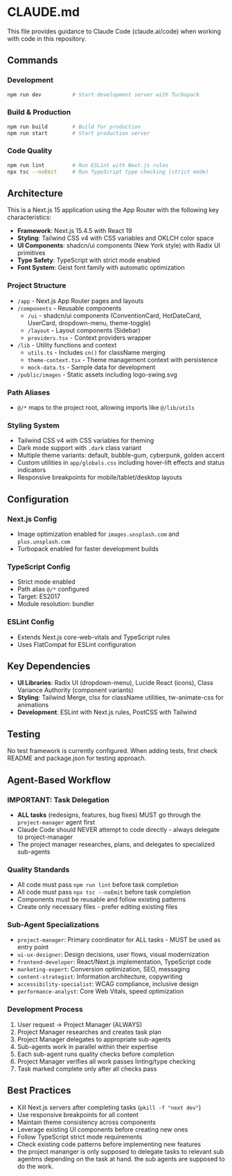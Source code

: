# CLAUDE.md

This file provides guidance to Claude Code (claude.ai/code) when working with code in this repository.

## Commands

### Development
```bash
npm run dev          # Start development server with Turbopack
```

### Build & Production
```bash
npm run build        # Build for production
npm run start        # Start production server
```

### Code Quality
```bash
npm run lint         # Run ESLint with Next.js rules
npx tsc --noEmit     # Run TypeScript type checking (strict mode)
```

## Architecture

This is a Next.js 15 application using the App Router with the following key characteristics:

- **Framework**: Next.js 15.4.5 with React 19
- **Styling**: Tailwind CSS v4 with CSS variables and OKLCH color space
- **UI Components**: shadcn/ui components (New York style) with Radix UI primitives
- **Type Safety**: TypeScript with strict mode enabled
- **Font System**: Geist font family with automatic optimization

### Project Structure
- `/app` - Next.js App Router pages and layouts
- `/components` - Reusable components
  - `/ui` - shadcn/ui components (ConventionCard, HotDateCard, UserCard, dropdown-menu, theme-toggle)
  - `/layout` - Layout components (Sidebar)
  - `providers.tsx` - Context providers wrapper
- `/lib` - Utility functions and context
  - `utils.ts` - Includes `cn()` for className merging
  - `theme-context.tsx` - Theme management context with persistence
  - `mock-data.ts` - Sample data for development
- `/public/images` - Static assets including logo-swing.svg

### Path Aliases
- `@/*` maps to the project root, allowing imports like `@/lib/utils`

### Styling System
- Tailwind CSS v4 with CSS variables for theming
- Dark mode support with `.dark` class variant
- Multiple theme variants: default, bubble-gum, cyberpunk, golden accent
- Custom utilities in `app/globals.css` including hover-lift effects and status indicators
- Responsive breakpoints for mobile/tablet/desktop layouts

## Configuration

### Next.js Config
- Image optimization enabled for `images.unsplash.com` and `plus.unsplash.com`
- Turbopack enabled for faster development builds

### TypeScript Config
- Strict mode enabled
- Path alias `@/*` configured
- Target: ES2017
- Module resolution: bundler

### ESLint Config
- Extends Next.js core-web-vitals and TypeScript rules
- Uses FlatCompat for ESLint configuration

## Key Dependencies

- **UI Libraries**: Radix UI (dropdown-menu), Lucide React (icons), Class Variance Authority (component variants)
- **Styling**: Tailwind Merge, clsx for className utilities, tw-animate-css for animations
- **Development**: ESLint with Next.js rules, PostCSS with Tailwind

## Testing

No test framework is currently configured. When adding tests, first check README and package.json for testing approach.

## Agent-Based Workflow

### IMPORTANT: Task Delegation
- **ALL tasks** (redesigns, features, bug fixes) MUST go through the `project-manager` agent first
- Claude Code should NEVER attempt to code directly - always delegate to project-manager
- The project manager researches, plans, and delegates to specialized sub-agents

### Quality Standards
- All code must pass `npm run lint` before task completion
- All code must pass `npx tsc --noEmit` before task completion
- Components must be reusable and follow existing patterns
- Create only necessary files - prefer editing existing files

### Sub-Agent Specializations
- `project-manager`: Primary coordinator for ALL tasks - MUST be used as entry point
- `ui-ux-designer`: Design decisions, user flows, visual modernization
- `frontend-developer`: React/Next.js implementation, TypeScript code
- `marketing-expert`: Conversion optimization, SEO, messaging
- `content-strategist`: Information architecture, copywriting
- `accessibility-specialist`: WCAG compliance, inclusive design
- `performance-analyst`: Core Web Vitals, speed optimization

### Development Process
1. User request → Project Manager (ALWAYS)
2. Project Manager researches and creates task plan
3. Project Manager delegates to appropriate sub-agents
4. Sub-agents work in parallel within their expertise
5. Each sub-agent runs quality checks before completion
6. Project Manager verifies all work passes linting/type checking
7. Task marked complete only after all checks pass

## Best Practices

- Kill Next.js servers after completing tasks (`pkill -f "next dev"`)
- Use responsive breakpoints for all content
- Maintain theme consistency across components
- Leverage existing UI components before creating new ones
- Follow TypeScript strict mode requirements
- Check existing code patterns before implementing new features
- the project mananger is only supposed to delegate tasks to relevant sub agentms depending on the task at hand. the sub agents are supposed to do the work.